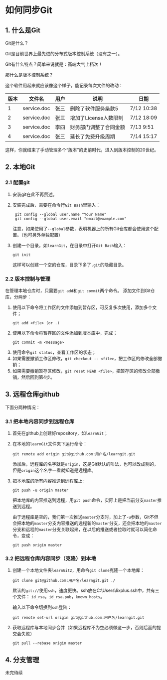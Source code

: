 # 如何同步Git

## 1. 什么是Git

Git是什么？

Git是目前世界上最先进的分布式版本控制系统（没有之一）。

Git有什么特点？简单来说就是：高端大气上档次！

那什么是版本控制系统？

这个软件用起来就应该像这个样子，能记录每次文件的改动：

版本|文件名|用户|说明|日期
-|-|-|-|-
1|service.doc|张三|删除了软件服务条款5|7/12 10:38
2|service.doc|张三|增加了License人数限制|7/12 18:09
3|service.doc|李四|财务部门调整了合同金额|7/13 9:51
4|service.doc|张三|延长了免费升级周期|7/14 15:17

这样，你就结束了手动管理多个“版本”的史前时代，进入到版本控制的20世纪。

## 2. 本地Git
### 2.1 配置git

1. 安装git在此不再赘述。
2. 安装完成后，需要在命令行`Git Bash`里输入：
   ```
    git config --global user.name "Your Name"
    git config --global user.email "email@example.com"
   ```
   注意，如果使用了`--global`参数，表明机器上的所有Git仓库都会使用这个配置。（也可另外单独配置）

3. 创建一个目录，如`learnGit`，在目录中打开`Git Bash`输入：
   ```
   git init
   ```
   这样可以创建一个空的仓库，目录下多了`.git`的隐藏目录。
### 2.2 版本控制与管理
在管理本地仓库时，只需要`git add`和`git commit`两个命令。
添加文件到Git仓库，分两步：
1. 使用以下命令将工作区的文件添加到暂存区，可反复多次使用，添加多个文件；
    ```
    git add <file> (or .)
    ```
2. 使用以下命令将暂存区的文件添加到版本库中，完成；
   ```
   git commit -m <message>
   ```
3. 使用命令`git status`，查看工作区的状态； 
4. 如果需要撤销工作区修改，`git checkout -- <file>`，把工作区的修改全部撤销；
5. 如果需要撤销暂存区修改，`git reset HEAD <file>`，把暂存区的修改全部撤销，然后回到第4步。
## 3. 远程仓库github

下面分两种情况：
### 3.1 把本地内容同步到远程仓库
1. 首先在github上创建好repository，如`learnGit`；
2. 在本地的`learnGit`文件夹下运行命令：
   ```
   git remote add origin git@github.com:用户名/learngit.git
   ```
   添加后，远程库的名字就是`origin`，这是Git默认的叫法，也可以改成别的，但是`origin`这个名字一看就知道是远程库。
3. 把本地库的所有内容推送到远程库上:
   ```
   git push -u origin master
   ```
    把本地库的内容推送到远程，用`git push`命令，实际上是把当前分支`master`推送到远程。

    由于远程库是空的，我们第一次推送`master`分支时，加上了`-u`参数，Git不但会把本地的`master`分支内容推送的远程新的`master`分支，还会把本地的`master`分支和远程的`master`分支关联起来，在以后的推送或者拉取时就可以简化命令，变成：
    ```
    git push origin master
    ```
### 3.2 把远程仓库内容同步（克隆）到本地
1. 创建一个本地文件夹`learnGit2`，用命令`git clone`克隆一个本地库：
   ```
   git clone git@github.com:用户名/learngit.git ./
   ```
   默认的`git://`使用`ssh`，速度更快。ssh放在C:\Users\lixplus\.ssh中，共有三个文件：
   `id_rsa`，`id_rsa.pub`，`known_hosts`。

    输入以下命令切换到`ssh`登陆：
    ```
    git remote set-url origin git@github.com:用户名/learngit.git
    ```
2. 获取远程库与本地同步合并（如果远程库不为空必须做这一步，否则后面的提交会失败）

    ```
    git pull --rebase origin master
    ```
## 4. 分支管理
未完待续